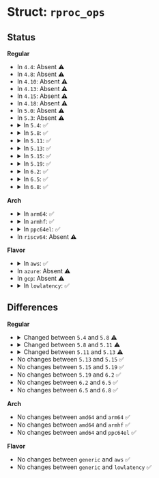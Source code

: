 # Struct: <code>rproc_ops</code>

## Status
<b>Regular</b>
<ul>
<li>
In <code>4.4</code>: Absent ⚠️
</li>
<li>
In <code>4.8</code>: Absent ⚠️
</li>
<li>
In <code>4.10</code>: Absent ⚠️
</li>
<li>
In <code>4.13</code>: Absent ⚠️
</li>
<li>
In <code>4.15</code>: Absent ⚠️
</li>
<li>
In <code>4.18</code>: Absent ⚠️
</li>
<li>
In <code>5.0</code>: Absent ⚠️
</li>
<li>
In <code>5.3</code>: Absent ⚠️
</li>
<li>
<details>
<summary>In <code>5.4</code>: ✅</summary>

```c
struct rproc_ops {
    int (*start)(struct rproc *);
    int (*stop)(struct rproc *);
    void (*kick)(struct rproc *, int);
    void * (*da_to_va)(struct rproc *, u64, int);
    int (*parse_fw)(struct rproc *, const struct firmware *);
    int (*handle_rsc)(struct rproc *, u32, void *, int, int);
    struct resource_table * (*find_loaded_rsc_table)(struct rproc *, const struct firmware *);
    int (*load)(struct rproc *, const struct firmware *);
    int (*sanity_check)(struct rproc *, const struct firmware *);
    u32 (*get_boot_addr)(struct rproc *, const struct firmware *);
};
```
</details>
</li>
<li>
<details>
<summary>In <code>5.8</code>: ✅</summary>

```c
struct rproc_ops {
    int (*prepare)(struct rproc *);
    int (*unprepare)(struct rproc *);
    int (*start)(struct rproc *);
    int (*stop)(struct rproc *);
    void (*kick)(struct rproc *, int);
    void * (*da_to_va)(struct rproc *, u64, size_t);
    int (*parse_fw)(struct rproc *, const struct firmware *);
    int (*handle_rsc)(struct rproc *, u32, void *, int, int);
    struct resource_table * (*find_loaded_rsc_table)(struct rproc *, const struct firmware *);
    int (*load)(struct rproc *, const struct firmware *);
    int (*sanity_check)(struct rproc *, const struct firmware *);
    u64 (*get_boot_addr)(struct rproc *, const struct firmware *);
    long unsigned int (*panic)(struct rproc *);
};
```
</details>
</li>
<li>
<details>
<summary>In <code>5.11</code>: ✅</summary>

```c
struct rproc_ops {
    int (*prepare)(struct rproc *);
    int (*unprepare)(struct rproc *);
    int (*start)(struct rproc *);
    int (*stop)(struct rproc *);
    int (*attach)(struct rproc *);
    void (*kick)(struct rproc *, int);
    void * (*da_to_va)(struct rproc *, u64, size_t);
    int (*parse_fw)(struct rproc *, const struct firmware *);
    int (*handle_rsc)(struct rproc *, u32, void *, int, int);
    struct resource_table * (*find_loaded_rsc_table)(struct rproc *, const struct firmware *);
    int (*load)(struct rproc *, const struct firmware *);
    int (*sanity_check)(struct rproc *, const struct firmware *);
    u64 (*get_boot_addr)(struct rproc *, const struct firmware *);
    long unsigned int (*panic)(struct rproc *);
    void (*coredump)(struct rproc *);
};
```
</details>
</li>
<li>
<details>
<summary>In <code>5.13</code>: ✅</summary>

```c
struct rproc_ops {
    int (*prepare)(struct rproc *);
    int (*unprepare)(struct rproc *);
    int (*start)(struct rproc *);
    int (*stop)(struct rproc *);
    int (*attach)(struct rproc *);
    int (*detach)(struct rproc *);
    void (*kick)(struct rproc *, int);
    void * (*da_to_va)(struct rproc *, u64, size_t, bool *);
    int (*parse_fw)(struct rproc *, const struct firmware *);
    int (*handle_rsc)(struct rproc *, u32, void *, int, int);
    struct resource_table * (*find_loaded_rsc_table)(struct rproc *, const struct firmware *);
    struct resource_table * (*get_loaded_rsc_table)(struct rproc *, size_t *);
    int (*load)(struct rproc *, const struct firmware *);
    int (*sanity_check)(struct rproc *, const struct firmware *);
    u64 (*get_boot_addr)(struct rproc *, const struct firmware *);
    long unsigned int (*panic)(struct rproc *);
    void (*coredump)(struct rproc *);
};
```
</details>
</li>
<li>
<details>
<summary>In <code>5.15</code>: ✅</summary>

```c
struct rproc_ops {
    int (*prepare)(struct rproc *);
    int (*unprepare)(struct rproc *);
    int (*start)(struct rproc *);
    int (*stop)(struct rproc *);
    int (*attach)(struct rproc *);
    int (*detach)(struct rproc *);
    void (*kick)(struct rproc *, int);
    void * (*da_to_va)(struct rproc *, u64, size_t, bool *);
    int (*parse_fw)(struct rproc *, const struct firmware *);
    int (*handle_rsc)(struct rproc *, u32, void *, int, int);
    struct resource_table * (*find_loaded_rsc_table)(struct rproc *, const struct firmware *);
    struct resource_table * (*get_loaded_rsc_table)(struct rproc *, size_t *);
    int (*load)(struct rproc *, const struct firmware *);
    int (*sanity_check)(struct rproc *, const struct firmware *);
    u64 (*get_boot_addr)(struct rproc *, const struct firmware *);
    long unsigned int (*panic)(struct rproc *);
    void (*coredump)(struct rproc *);
};
```
</details>
</li>
<li>
<details>
<summary>In <code>5.19</code>: ✅</summary>

```c
struct rproc_ops {
    int (*prepare)(struct rproc *);
    int (*unprepare)(struct rproc *);
    int (*start)(struct rproc *);
    int (*stop)(struct rproc *);
    int (*attach)(struct rproc *);
    int (*detach)(struct rproc *);
    void (*kick)(struct rproc *, int);
    void * (*da_to_va)(struct rproc *, u64, size_t, bool *);
    int (*parse_fw)(struct rproc *, const struct firmware *);
    int (*handle_rsc)(struct rproc *, u32, void *, int, int);
    struct resource_table * (*find_loaded_rsc_table)(struct rproc *, const struct firmware *);
    struct resource_table * (*get_loaded_rsc_table)(struct rproc *, size_t *);
    int (*load)(struct rproc *, const struct firmware *);
    int (*sanity_check)(struct rproc *, const struct firmware *);
    u64 (*get_boot_addr)(struct rproc *, const struct firmware *);
    long unsigned int (*panic)(struct rproc *);
    void (*coredump)(struct rproc *);
};
```
</details>
</li>
<li>
<details>
<summary>In <code>6.2</code>: ✅</summary>

```c
struct rproc_ops {
    int (*prepare)(struct rproc *);
    int (*unprepare)(struct rproc *);
    int (*start)(struct rproc *);
    int (*stop)(struct rproc *);
    int (*attach)(struct rproc *);
    int (*detach)(struct rproc *);
    void (*kick)(struct rproc *, int);
    void * (*da_to_va)(struct rproc *, u64, size_t, bool *);
    int (*parse_fw)(struct rproc *, const struct firmware *);
    int (*handle_rsc)(struct rproc *, u32, void *, int, int);
    struct resource_table * (*find_loaded_rsc_table)(struct rproc *, const struct firmware *);
    struct resource_table * (*get_loaded_rsc_table)(struct rproc *, size_t *);
    int (*load)(struct rproc *, const struct firmware *);
    int (*sanity_check)(struct rproc *, const struct firmware *);
    u64 (*get_boot_addr)(struct rproc *, const struct firmware *);
    long unsigned int (*panic)(struct rproc *);
    void (*coredump)(struct rproc *);
};
```
</details>
</li>
<li>
<details>
<summary>In <code>6.5</code>: ✅</summary>

```c
struct rproc_ops {
    int (*prepare)(struct rproc *);
    int (*unprepare)(struct rproc *);
    int (*start)(struct rproc *);
    int (*stop)(struct rproc *);
    int (*attach)(struct rproc *);
    int (*detach)(struct rproc *);
    void (*kick)(struct rproc *, int);
    void * (*da_to_va)(struct rproc *, u64, size_t, bool *);
    int (*parse_fw)(struct rproc *, const struct firmware *);
    int (*handle_rsc)(struct rproc *, u32, void *, int, int);
    struct resource_table * (*find_loaded_rsc_table)(struct rproc *, const struct firmware *);
    struct resource_table * (*get_loaded_rsc_table)(struct rproc *, size_t *);
    int (*load)(struct rproc *, const struct firmware *);
    int (*sanity_check)(struct rproc *, const struct firmware *);
    u64 (*get_boot_addr)(struct rproc *, const struct firmware *);
    long unsigned int (*panic)(struct rproc *);
    void (*coredump)(struct rproc *);
};
```
</details>
</li>
<li>
<details>
<summary>In <code>6.8</code>: ✅</summary>

```c
struct rproc_ops {
    int (*prepare)(struct rproc *);
    int (*unprepare)(struct rproc *);
    int (*start)(struct rproc *);
    int (*stop)(struct rproc *);
    int (*attach)(struct rproc *);
    int (*detach)(struct rproc *);
    void (*kick)(struct rproc *, int);
    void * (*da_to_va)(struct rproc *, u64, size_t, bool *);
    int (*parse_fw)(struct rproc *, const struct firmware *);
    int (*handle_rsc)(struct rproc *, u32, void *, int, int);
    struct resource_table * (*find_loaded_rsc_table)(struct rproc *, const struct firmware *);
    struct resource_table * (*get_loaded_rsc_table)(struct rproc *, size_t *);
    int (*load)(struct rproc *, const struct firmware *);
    int (*sanity_check)(struct rproc *, const struct firmware *);
    u64 (*get_boot_addr)(struct rproc *, const struct firmware *);
    long unsigned int (*panic)(struct rproc *);
    void (*coredump)(struct rproc *);
};
```
</details>
</li>
</ul>
<b>Arch</b>
<ul>
<li>
<details>
<summary>In <code>arm64</code>: ✅</summary>

```c
struct rproc_ops {
    int (*start)(struct rproc *);
    int (*stop)(struct rproc *);
    void (*kick)(struct rproc *, int);
    void * (*da_to_va)(struct rproc *, u64, int);
    int (*parse_fw)(struct rproc *, const struct firmware *);
    int (*handle_rsc)(struct rproc *, u32, void *, int, int);
    struct resource_table * (*find_loaded_rsc_table)(struct rproc *, const struct firmware *);
    int (*load)(struct rproc *, const struct firmware *);
    int (*sanity_check)(struct rproc *, const struct firmware *);
    u32 (*get_boot_addr)(struct rproc *, const struct firmware *);
};
```
</details>
</li>
<li>
<details>
<summary>In <code>armhf</code>: ✅</summary>

```c
struct rproc_ops {
    int (*start)(struct rproc *);
    int (*stop)(struct rproc *);
    void (*kick)(struct rproc *, int);
    void * (*da_to_va)(struct rproc *, u64, int);
    int (*parse_fw)(struct rproc *, const struct firmware *);
    int (*handle_rsc)(struct rproc *, u32, void *, int, int);
    struct resource_table * (*find_loaded_rsc_table)(struct rproc *, const struct firmware *);
    int (*load)(struct rproc *, const struct firmware *);
    int (*sanity_check)(struct rproc *, const struct firmware *);
    u32 (*get_boot_addr)(struct rproc *, const struct firmware *);
};
```
</details>
</li>
<li>
<details>
<summary>In <code>ppc64el</code>: ✅</summary>

```c
struct rproc_ops {
    int (*start)(struct rproc *);
    int (*stop)(struct rproc *);
    void (*kick)(struct rproc *, int);
    void * (*da_to_va)(struct rproc *, u64, int);
    int (*parse_fw)(struct rproc *, const struct firmware *);
    int (*handle_rsc)(struct rproc *, u32, void *, int, int);
    struct resource_table * (*find_loaded_rsc_table)(struct rproc *, const struct firmware *);
    int (*load)(struct rproc *, const struct firmware *);
    int (*sanity_check)(struct rproc *, const struct firmware *);
    u32 (*get_boot_addr)(struct rproc *, const struct firmware *);
};
```
</details>
</li>
<li>
In <code>riscv64</code>: Absent ⚠️
</li>
</ul>
<b>Flavor</b>
<ul>
<li>
<details>
<summary>In <code>aws</code>: ✅</summary>

```c
struct rproc_ops {
    int (*start)(struct rproc *);
    int (*stop)(struct rproc *);
    void (*kick)(struct rproc *, int);
    void * (*da_to_va)(struct rproc *, u64, int);
    int (*parse_fw)(struct rproc *, const struct firmware *);
    int (*handle_rsc)(struct rproc *, u32, void *, int, int);
    struct resource_table * (*find_loaded_rsc_table)(struct rproc *, const struct firmware *);
    int (*load)(struct rproc *, const struct firmware *);
    int (*sanity_check)(struct rproc *, const struct firmware *);
    u32 (*get_boot_addr)(struct rproc *, const struct firmware *);
};
```
</details>
</li>
<li>
In <code>azure</code>: Absent ⚠️
</li>
<li>
In <code>gcp</code>: Absent ⚠️
</li>
<li>
<details>
<summary>In <code>lowlatency</code>: ✅</summary>

```c
struct rproc_ops {
    int (*start)(struct rproc *);
    int (*stop)(struct rproc *);
    void (*kick)(struct rproc *, int);
    void * (*da_to_va)(struct rproc *, u64, int);
    int (*parse_fw)(struct rproc *, const struct firmware *);
    int (*handle_rsc)(struct rproc *, u32, void *, int, int);
    struct resource_table * (*find_loaded_rsc_table)(struct rproc *, const struct firmware *);
    int (*load)(struct rproc *, const struct firmware *);
    int (*sanity_check)(struct rproc *, const struct firmware *);
    u32 (*get_boot_addr)(struct rproc *, const struct firmware *);
};
```
</details>
</li>
</ul>

## Differences
<b>Regular</b>
<ul>
<li>
<details>
<summary>Changed between <code>5.4</code> and <code>5.8</code> ⚠️</summary>
<ul>
<li>
<b>Field added. </b>
<code>int (*prepare)(struct rproc *)</code>
</li>
<li>
<b>Field added. </b>
<code>int (*unprepare)(struct rproc *)</code>
</li>
<li>
<b>Field added. </b>
<code>long unsigned int (*panic)(struct rproc *)</code>
</li>
<li>
<b>Field type changed. </b>
<code>void * (*da_to_va)(struct rproc *, u64, int)</code> ➡️ <code>void * (*da_to_va)(struct rproc *, u64, size_t)</code>
</li>
<li>
<b>Field type changed. </b>
<code>u32 (*get_boot_addr)(struct rproc *, const struct firmware *)</code> ➡️ <code>u64 (*get_boot_addr)(struct rproc *, const struct firmware *)</code>
</li>
</ul>
</details>
</li>
<li>
<details>
<summary>Changed between <code>5.8</code> and <code>5.11</code> ⚠️</summary>
<ul>
<li>
<b>Field added. </b>
<code>int (*attach)(struct rproc *)</code>
</li>
<li>
<b>Field added. </b>
<code>void (*coredump)(struct rproc *)</code>
</li>
</ul>
</details>
</li>
<li>
<details>
<summary>Changed between <code>5.11</code> and <code>5.13</code> ⚠️</summary>
<ul>
<li>
<b>Field added. </b>
<code>int (*detach)(struct rproc *)</code>
</li>
<li>
<b>Field added. </b>
<code>struct resource_table * (*get_loaded_rsc_table)(struct rproc *, size_t *)</code>
</li>
<li>
<b>Field type changed. </b>
<code>void * (*da_to_va)(struct rproc *, u64, size_t)</code> ➡️ <code>void * (*da_to_va)(struct rproc *, u64, size_t, bool *)</code>
</li>
</ul>
</details>
</li>
<li>
No changes between <code>5.13</code> and <code>5.15</code> ✅
</li>
<li>
No changes between <code>5.15</code> and <code>5.19</code> ✅
</li>
<li>
No changes between <code>5.19</code> and <code>6.2</code> ✅
</li>
<li>
No changes between <code>6.2</code> and <code>6.5</code> ✅
</li>
<li>
No changes between <code>6.5</code> and <code>6.8</code> ✅
</li>
</ul>
<b>Arch</b>
<ul>
<li>
No changes between <code>amd64</code> and <code>arm64</code> ✅
</li>
<li>
No changes between <code>amd64</code> and <code>armhf</code> ✅
</li>
<li>
No changes between <code>amd64</code> and <code>ppc64el</code> ✅
</li>
</ul>
<b>Flavor</b>
<ul>
<li>
No changes between <code>generic</code> and <code>aws</code> ✅
</li>
<li>
No changes between <code>generic</code> and <code>lowlatency</code> ✅
</li>
</ul>
